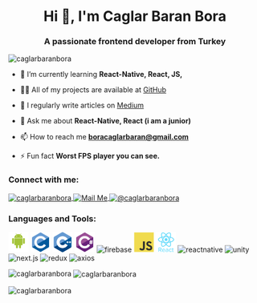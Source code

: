 
<h1 align="center">Hi 👋, I'm Caglar Baran Bora</h1>
<h3 align="center">A passionate frontend developer from Turkey</h3>

<p align="left"> <img src="https://komarev.com/ghpvc/?username=caglarbaranbora&label=Profile%20views&color=0e75b6&style=flat" alt="caglarbaranbora" /> </p>

- 🌱 I’m currently learning **React-Native, React, JS,**

- 👨‍💻 All of my projects are available at [GitHub](https://github.com/caglarbaranbora)

- 📝 I regularly write articles on [Medium](https://medium.com/@caglarbaranbora)

- 💬 Ask me about **React-Native, React (i am a junior)**

- 📫 How to reach me **boracaglarbaran@gmail.com**

- ⚡ Fun fact **Worst FPS player you can see.**

<h3 align="left">Connect with me:</h3>
<p align="left">
<a href="https://linkedin.com/in/caglarbaranbora" target="blank">
<img align="center" src="https://raw.githubusercontent.com/rahuldkjain/github-profile-readme-generator/master/src/images/icons/Social/linked-in-alt.svg" alt="caglarbaranbora" height="30" width="40" />
</a>
<a href="boracaglarbaran@gmail.com" target="blank">
<img align="center"src="https://cdn.iconscout.com/icon/free/png-256/free-email-2026367-1713640.png?f=webp&amp;w=256" alt="Mail Me" height="30"width="40">
</a>
<a href="https://medium.com/@caglarbaranbora" target="blank">
<img align="center" src="https://raw.githubusercontent.com/rahuldkjain/github-profile-readme-generator/master/src/images/icons/Social/medium.svg" alt="@caglarbaranbora" height="30" width="40" />
</a>
</p>


<h3 align="left">Languages and Tools:</h3>

<p align="left"> 
<img src="https://raw.githubusercontent.com/devicons/devicon/master/icons/android/android-original-wordmark.svg" alt="android" width="40" height="40"/> 
<img src="https://raw.githubusercontent.com/devicons/devicon/master/icons/c/c-original.svg" alt="c" width="40" height="40"/> 
<img src="https://raw.githubusercontent.com/devicons/devicon/master/icons/cplusplus/cplusplus-original.svg" alt="cplusplus" width="40" height="40"/> 
<img src="https://raw.githubusercontent.com/devicons/devicon/master/icons/csharp/csharp-original.svg" alt="csharp" width="40" height="40"/> 
<img src="https://www.vectorlogo.zone/logos/firebase/firebase-icon.svg" alt="firebase" width="40" height="40"/> 
<img src="https://raw.githubusercontent.com/devicons/devicon/master/icons/javascript/javascript-original.svg" alt="javascript" width="40" height="40"/> 
<img src="https://raw.githubusercontent.com/devicons/devicon/master/icons/react/react-original-wordmark.svg" alt="react" width="40" height="40"/> 
<img src="https://reactnative.dev/img/header_logo.svg" alt="reactnative" width="40" height="40"/> 
<img src="https://www.vectorlogo.zone/logos/unity3d/unity3d-icon.svg" alt="unity" width="40" height="40"/> 
<img src="https://cdn.jsdelivr.net/gh/devicons/devicon@latest/icons/nextjs/nextjs-original.svg" alt="next.js" width="40" height="40"/>
<img src="https://cdn.jsdelivr.net/gh/devicons/devicon@latest/icons/redux/redux-original.svg" alt="redux" width="40" height="40"/>
<img src="https://cdn.jsdelivr.net/gh/devicons/devicon@latest/icons/axios/axios-plain.svg" alt="axios" width="40" height="40"/>
</p>

<p><img align="left" src="https://github-readme-stats.vercel.app/api/top-langs?username=caglarbaranbora&show_icons=true&locale=en&layout=compact" alt="caglarbaranbora" /></p>

<p>&nbsp;<img align="center" src="https://github-readme-stats.vercel.app/api?username=caglarbaranbora&show_icons=true&locale=en" alt="caglarbaranbora" /></p>

<p><img align="center" src="https://github-readme-streak-stats.herokuapp.com/?user=caglarbaranbora&" alt="caglarbaranbora" /></p>
